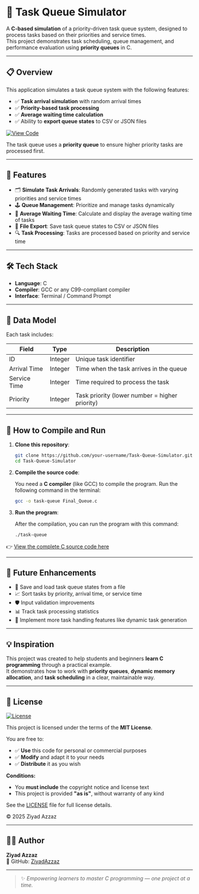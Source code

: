 # 🚀 Task Queue Simulator

A **C-based simulation** of a priority-driven task queue system, designed to process tasks based on their priorities and service times.  
This project demonstrates task scheduling, queue management, and performance evaluation using **priority queues** in C.

---

## 📋 Overview

This application simulates a task queue system with the following features:

- ✅ **Task arrival simulation** with random arrival times  
- ✅ **Priority-based task processing**  
- ✅ **Average waiting time calculation**  
- ✅ Ability to **export queue states** to CSV or JSON files  

[![View Code](https://img.shields.io/badge/View%20Code-task_queue.c-blue?style=for-the-badge)](https://github.com/ZiyadAzzaz/Task-Queue-Simulator/blob/main/Final_Queue.c)

The task queue uses a **priority queue** to ensure higher priority tasks are processed first.

---

## 📝 Features

- 🗂️ **Simulate Task Arrivals**: Randomly generated tasks with varying priorities and service times  
- 🕹️ **Queue Management**: Prioritize and manage tasks dynamically  
- 🔄 **Average Waiting Time**: Calculate and display the average waiting time of tasks  
- 📝 **File Export**: Save task queue states to CSV or JSON files  
- 🔍 **Task Processing**: Tasks are processed based on priority and service time  

---

## 🛠️ Tech Stack

- **Language**: C  
- **Compiler**: GCC or any C99-compliant compiler  
- **Interface**: Terminal / Command Prompt  

---

## 🧩 Data Model

Each task includes:

| Field         | Type     | Description                                     |
|---------------|----------|-------------------------------------------------|
| ID            | Integer  | Unique task identifier                          |
| Arrival Time  | Integer  | Time when the task arrives in the queue         |
| Service Time  | Integer  | Time required to process the task               |
| Priority      | Integer  | Task priority (lower number = higher priority)  |

---

## 🚀 How to Compile and Run

1. **Clone this repository**:

   ```bash
   git clone https://github.com/your-username/Task-Queue-Simulator.git
   cd Task-Queue-Simulator
   ```

2. **Compile the source code**:

   You need a **C compiler** (like GCC) to compile the program. Run the following command in the terminal:

   ```bash
   gcc -o task-queue Final_Queue.c
   ```

3. **Run the program**:

   After the compilation, you can run the program with this command:

   ```bash
   ./task-queue
   ```

👉 [View the complete C source code here](https://github.com/your-username/Task-Queue-Simulator/blob/main/Final_Queue.c)

---

## 🎯 Future Enhancements

- 💾 Save and load task queue states from a file  
- 📈 Sort tasks by priority, arrival time, or service time  
- 🛡️ Input validation improvements  
- 📊 Track task processing statistics  
- 🧠 Implement more task handling features like dynamic task generation  

---

## 💡 Inspiration

This project was created to help students and beginners **learn C programming** through a practical example.  
It demonstrates how to work with **priority queues**, **dynamic memory allocation**, and **task scheduling** in a clear, maintainable way.

---

## 🪪 License

[![License](https://img.shields.io/badge/License-MIT-green.svg)](LICENSE)

This project is licensed under the terms of the **MIT License**.

You are free to:

- ✅ **Use** this code for personal or commercial purposes  
- ✅ **Modify** and adapt it to your needs  
- ✅ **Distribute** it as you wish  

**Conditions:**

- You **must include** the copyright notice and license text
- This project is provided **"as is"**, without warranty of any kind

See the [LICENSE](LICENSE) file for full license details.

© 2025 Ziyad Azzaz

---

## 👨‍💻 Author

**Ziyad Azzaz**  
🔗 GitHub: [ZiyadAzzaz](https://github.com/ZiyadAzzaz)

---

> ✨ *Empowering learners to master C programming — one project at a time.*
